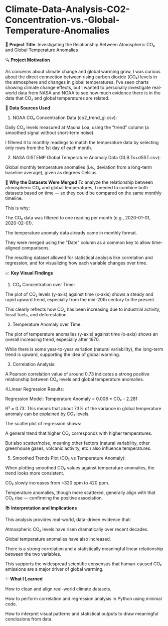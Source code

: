 # Climate-Data-Analysis-CO2-Concentration-vs.-Global-Temperature-Anomalies

📌 **Project Title**: Investigating the Relationship Between Atmospheric CO₂ and Global Temperature Anomalies


🔍 **Project Motivation**

As concerns about climate change and global warming grow, I was curious about the direct connection between rising carbon dioxide (CO₂) levels in the atmosphere and changes in global temperatures. I’ve seen charts showing climate change effects, but I wanted to personally investigate real-world data from NASA and NOAA to see how much evidence there is in the data that CO₂ and global temperatures are related.


📂 **Data Sources Used**

1. NOAA CO₂ Concentration Data (co2_trend_gl.csv):

Daily CO₂ levels measured at Mauna Loa, using the "trend" column (a smoothed signal without short-term noise).

I filtered it to monthly readings to match the temperature data by selecting only rows from the 1st day of each month.


2. NASA GISTEMP Global Temperature Anomaly Data (GLB.Ts+dSST.csv):

Global monthly temperature anomalies (i.e., deviation from a long-term baseline average), given as degrees Celsius.


🔗 **Why the Datasets Were Merged**
To analyze the relationship between atmospheric CO₂ and global temperatures, I needed to combine both datasets based on time — so they could be compared on the same monthly timeline.

This is why:

The CO₂ data was filtered to one reading per month (e.g., 2020-01-01, 2020-02-01).

The temperature anomaly data already came in monthly format.

They were merged using the "Date" column as a common key to allow time-aligned comparisons.

The resulting dataset allowed for statistical analysis like correlation and regression, and for visualizing how each variable changes over time.


📈 **Key Visual Findings**

1. CO₂ Concentration over Time:

The plot of CO₂ levels (y-axis) against time (x-axis) shows a steady and rapid upward trend, especially from the mid-20th century to the present.

This clearly reflects how CO₂ has been increasing due to industrial activity, fossil fuels, and deforestation.


2. Temperature Anomaly over Time:

The plot of temperature anomalies (y-axis) against time (x-axis) shows an overall increasing trend, especially after 1970.

While there is some year-to-year variation (natural variability), the long-term trend is upward, supporting the idea of global warming.


3. Correlation Analysis:

A Pearson correlation value of around 0.73 indicates a strong positive relationship between CO₂ levels and global temperature anomalies.


4.Linear Regression Results:

Regression Model: Temperature Anomaly = 0.006 * CO₂ - 2.281

R² = 0.73: This means that about 73% of the variance in global temperature anomaly can be explained by CO₂ levels.

The scatterplot of regression shows:

A general trend that higher CO₂ corresponds with higher temperatures.

But also scatter/noise, meaning other factors (natural variability, other greenhouse gases, volcanic activity, etc.) also influence temperatures.


5. Smoothed Trends Plot (CO₂ vs Temperature Anomaly):

When plotting smoothed CO₂ values against temperature anomalies, the trend looks more consistent.

CO₂ slowly increases from ~320 ppm to 420 ppm.

Temperature anomalies, though more scattered, generally align with that CO₂ rise — confirming the positive association.


📚 **Interpretation and Implications**

This analysis provides real-world, data-driven evidence that:

Atmospheric CO₂ levels have risen dramatically over recent decades.

Global temperature anomalies have also increased.

There is a strong correlation and a statistically meaningful linear relationship between the two variables.

This supports the widespread scientific consensus that human-caused CO₂ emissions are a major driver of global warming.


✨ **What I Learned**

How to clean and align real-world climate datasets.

How to perform correlation and regression analysis in Python using minimal code.

How to interpret visual patterns and statistical outputs to draw meaningful conclusions from data.

